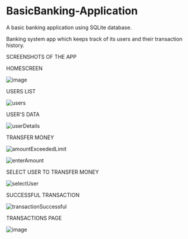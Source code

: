# BasicBanking-Application
A basic banking application using SQLite database. 


Banking system app which keeps track of its users and their transaction history. 

SCREENSHOTS OF THE APP 

HOMESCREEN 

![image](https://user-images.githubusercontent.com/125639729/235335784-2fe4bc1d-3b02-4539-80d1-fa7185c32b67.png)

USERS LIST 

![users](https://user-images.githubusercontent.com/125639729/235335820-e0c66ea3-483e-470e-9a53-ada7926d7d6a.jpeg)

USER'S DATA 

![userDetails](https://user-images.githubusercontent.com/125639729/235335862-e0fefd88-982b-41b5-b356-6c31cf245f09.jpeg)

TRANSFER MONEY 

![amountExceededLimit](https://user-images.githubusercontent.com/125639729/235335879-7a3067b0-216e-4235-a106-2fedee30fc88.jpeg)

![enterAmount](https://user-images.githubusercontent.com/125639729/235335885-9138e324-da49-4432-91cf-cb771fc4e1f1.jpeg)


SELECT USER TO TRANSFER MONEY 

![selectUser](https://user-images.githubusercontent.com/125639729/235335911-768729eb-6c2f-4e5b-9ddd-97fed91467f3.jpeg)

SUCCESSFUL TRANSACTION 

![transactionSuccessful](https://user-images.githubusercontent.com/125639729/235335923-a6ed3721-8941-4f8e-9a92-9a022a6bec25.jpeg)

TRANSACTIONS PAGE 

![image](https://user-images.githubusercontent.com/125639729/235336004-378fff58-c63d-4c2a-a196-287c8a46aa28.png)


